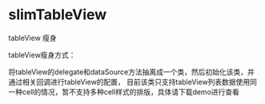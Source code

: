 # slimTableView
tableView 瘦身

tableView瘦身方式：

  将tableView的delegate和dataSource方法抽离成一个类，然后初始化该类，并通过相关回调进行tableView的配置，
  目前该类只支持tableView列表数据使用同一种cell的情况，暂不支持多种cell样式的排版，具体请下载demo进行查看
